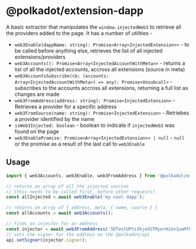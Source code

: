 # @polkadot/extension-dapp

A basic extractor that manipulates the `window.injectedWeb3` to retrieve all the providers added to the page. It has a number of utilities -

- `web3Enable(dappName: string): Promise<Array<InjectedExtension>>` - to be called before anything else, retrieves the list of all injected extensions/providers
- `web3Accounts(): Promise<Array<InjectedAccountWithMeta>>` - returns a list of all the injected accounts, accross all extensions (source in meta)
- `web3AccountsSubscribe(cb: (accounts: Array<InjectedAccountWithMeta>) => any): Promise<Unsubcall>` - subscribes to the accounts accross all extensions, returning a full list as changes are made
- `web3FromAddress(address: string): Promise<InjectedExtension>` - Retrieves a provider for a specific address
- `web3FromSource(name: string): Promise<InjectedExtension>` - Retriebes a provider identified by the name
- `isWeb3Injected: boolean` - boolean to indicate if `injectedWeb3` was found on the page
- `web3EnablePromise: Promise<Array<InjectedExtension>> | null` - `null` or the promise as a result of the last call to `web3Enable`

## Usage

```js
import { web3Accounts, web3Enable, web3FromAddress } from '@polkadot/extension-dapp';

// returns an array of all the injected sources
// (this needs to be called first, before other requests)
const allInjected = await web3Enable('my cool dapp');

// returns an array of { address, meta: { name, source } }
const allAccounts = await web3Accounts();

// finds an injector for an address
const injector = await web3FromAddress('5DTestUPts3kjeXSTMyerHihn1uwMfLj8vU8sqF7qYrFabHE');
// sets the signer for the address on the @polkadot/api
api.setSigner(injector.signer);
```
